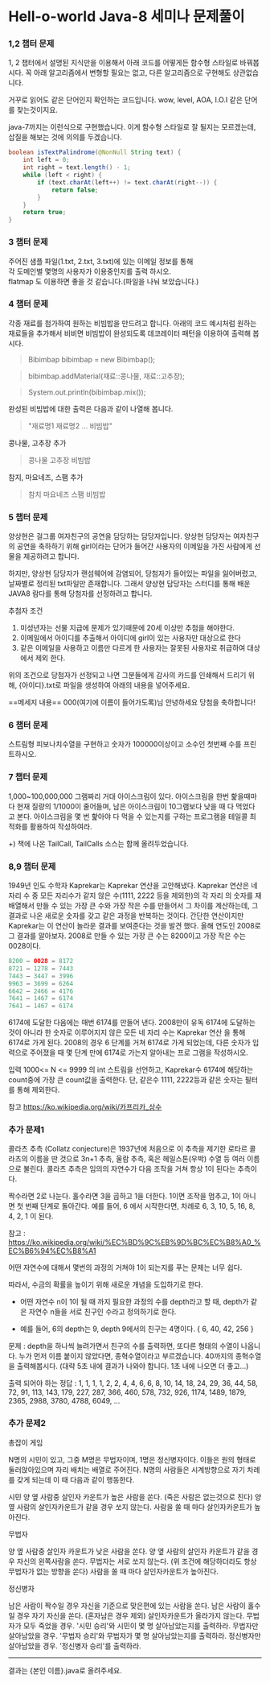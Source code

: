 # Hell-o-world Java-8 세미나 문제풀이

### 1,2 챕터 문제
1, 2 챕터에서 설명된 지식만을 이용해서 아래 코드를 어떻게든 함수형 스타일로 바꿔봅시다.
꼭 아래 알고리즘에서 변형할 필요는 없고, 다른 알고리즘으로 구현해도 상관없습니다.

거꾸로 읽어도 같은 단어인지 확인하는 코드입니다.
wow, level, AOA, I.O.I 같은 단어를 찾는것이지요.

java-7까지는 이런식으로 구현했습니다.
이게 함수형 스타일로 잘 될지는 모르겠는데, 삽질을 해보는 것에 의의를 두겠습니다.

```java
boolean isTextPalindrome(@NonNull String text) {
    int left = 0;
    int right = text.length() - 1;
    while (left < right) {
        if (text.charAt(left++) != text.charAt(right--)) {
            return false;
        }
    }
    return true;
}
```

### 3 챕터 문제
주어진 샘플 파일(1.txt, 2.txt, 3.txt)에 있는 이메일 정보를 통해  
각 도메인별 몇명의 사용자가 이용중인지를 출력 하시오.    
flatmap 도 이용하면 좋을 것 같습니다.(파일을 나눠 보았습니다.)  

### 4 챕터 문제
각종 재료를 첨가하여 원하는 비빔밥을 만드려고 합니다.
아래의 코드 예시처럼 원하는 재료들을 추가해서 비비면 
비빔밥이 완성되도록 데코레이터 패턴을 이용하여 출력해 봅시다.

> Bibimbap bibimbap = new Bibimbap();

> bibimbap.addMaterial(재료::콩나물, 재료::고추장);

> System.out.println(bibimbap.mix());

완성된 비빔밥에 대한 출력은 다음과 같이 나열해 봅니다.
> "재료명1 재료명2 ... 비빔밥"

콩나물, 고추장 추가
> 콩나물 고추장 비빔밥

참지, 마요네즈, 스팸 추가
> 참치 마요네즈 스팸 비빔밥


### 5 챕터 문제
양상현은 걸그룹 여자친구의 공연을 담당하는 담당자입니다.
양상현 담당자는 여자친구의 공연을 축하하기 위해 girl이라는 단어가 들어간 사용자의 이메일을 가진 사람에게
선물을 제공하려고 합니다.

하지만, 양상현 담당자가 랜섬웨어에 감염되어, 당첨자가 들어있는 파일을 잃어버렸고, 날짜별로 정리된 txt파일만 존재합니다.
그래서 양상현 담당자는 스터디를 통해 배운 JAVA8 람다를 통해 당첨자를 선정하려고 합니다.


추첨자 조건
1. 미성년자는 선물 지급에 문제가 있기때문에 20세 이상만 추첨을 해야한다.
2. 이메일에서 아이디를 추출해서 아이디에 girl이 있는 사용자만 대상으로 한다
3. 같은 이메일을 사용하고 이름만 다르게 한 사용자는 잘못된 사용자로 취급하여 대상에서 제외 한다.

위의 조건으로 당첨자가 선정되고 나면 
그분들에게 감사의 카드를 인쇄해서 드리기 위해, {아이디}.txt로 파일을 생성하여 
아래의 내용을 넣어주세요.


==메세지 내용==
000(여기에 이름이 들어가도록)님 안녕하세요
당첨을 축하합니다! 

### 6 챕터 문제
스트림형 피보나치수열을 구현하고 숫자가 100000이상이고 소수인 첫번째 수를 프린트하시오.

### 7 챕터 문제

1,000~100,000,000 그램짜리 거대 아이스크림이 있다. 아이스크림을 한번 핥을때마다 현재 질량의 1/1000이 줄어들며, 남은 아이스크림이 10그램보다 낮을 때 다 먹었다고 본다. 아이스크림을 몇 번 핥아야 다 먹을 수 있는지를 구하는 프로그램을 테일콜 최적화를 활용하여 작성하여라.

+) 책에 나온 TailCall, TailCalls 소스는 함께 올려두었습니다.

### 8,9 챕터 문제 
1949년 인도 수학자 Kaprekar는 Kaprekar 연산을 고안해냈다. Kaprekar 연산은 네 자리 수 중 모든 자리수가 같지 않은 수(1111, 2222 등을 제외한)의 각 자리 의 숫자를 재배열해서 만들 수 있는 가장 큰 수와 가장 작은 수를 만들어서 그 차이를 계산하는데, 그 결과로 나온 새로운 숫자를 갖고 같은 과정을 반복하는 것이다. 간단한 연산이지만 Kaprekar는 이 연산이 놀라운 결과를 보여준다는 것을 발견 했다. 올해 연도인 2008로 그 결과를 알아보자. 2008로 만들 수 있는 가장 큰 수는 8200이고 가장 작은 수는 0028이다.

```java
8200 – 0028 = 8172 
8721 – 1278 = 7443 
7443 – 3447 = 3996 
9963 – 3699 = 6264 
6642 – 2466 = 4176 
7641 – 1467 = 6174 
7641 – 1467 = 6174
```

6174에 도달한 다음에는 매번 6174를 만들어 낸다. 2008만이 유독 6174에 도달하는 것이 아니라 한 숫자로 이루어지지 않은 모든 네 자리 수는 Kaprekar 연산 을 통해 6174로 가게 된다. 2008의 경우 6 단계를 거쳐 6174로 가게 되었는데, 다른 숫자가 입력으로 주어졌을 때 몇 단계 만에 6174로 가는지 알아내는 프로 그램을 작성하시오.

입력 1000<= N <= 9999 의 int 스트림을 선언하고, Kaprekar수 6174에 해당하는 count중에 가장 큰 count값을 출력한다. 단, 같은수 1111, 2222등과 같은 숫자는 필터를 통해 제외한다.

참고 https://ko.wikipedia.org/wiki/카프리카_상수

### 추가 문제1
콜라츠 추측 (Collatz conjecture)은 1937년에 처음으로 이 추측을 제기한 로타르 콜라츠의 이름을 딴 것으로 3n+1 추측, 울람 추측, 혹은 헤일스톤(우박) 수열 등 여러 이름으로 불린다. 콜라츠 추측은 임의의 자연수가 다음 조작을 거쳐 항상 1이 된다는 추측이다.

짝수라면 2로 나눈다.
홀수라면 3을 곱하고 1을 더한다.
1이면 조작을 멈추고, 1이 아니면 첫 번째 단계로 돌아간다.
예를 들어, 6 에서 시작한다면, 차례로 6, 3, 10, 5, 16, 8, 4, 2, 1 이 된다.

참고 : https://ko.wikipedia.org/wiki/%EC%BD%9C%EB%9D%BC%EC%B8%A0_%EC%B6%94%EC%B8%A1

어떤 자연수에 대해서 몇번의 과정의 거쳐야 1이 되는지를 푸는 문제는 너무 쉽다.

따라서, 수금의 확률을 높이기 위해 새로운 개념을 도입하기로 한다.

* 어떤 자연수 n이 1이 될 때 까지 필요한 과정의 수를 depth라고 할 때, depth가 같은 자연수 n들을 서로 친구인 수라고 정의하기로 한다.

* 예를 들어, 6의 depth는 9, depth 9에서의 친구는 4명이다. { 6, 40, 42, 256 }

문제 : depth을 하나씩 늘려가면서 친구의 수를 출력하면, 또다른 형태의 수열이 나옵니다.
누가 먼저 이름 붙이지 않았다면, 종혁수열이라고 부르겠습니다. 
40까지의 종혁수열을 출력해봅시다. (대략 5초 내에 결과가 나와야 합니다. 1초 내에 나오면 더 좋고...)

출력 되어야 하는 정답 :  1, 1, 1, 1, 2, 2, 4, 4, 6, 6, 8, 10, 14, 18, 24, 29, 36, 44, 58, 72, 91, 113, 143, 179, 227, 287, 366, 460, 578, 732, 926, 1174, 1489, 1879, 2365, 2988, 3780, 4788, 6049, ...

### 추가 문제2
총잡이 게임

N명의 시민이 있고, 그중 M명은 무법자이며, 1명은 정신병자이다. 이들은 원의 형태로 둘러앉아있으며 자리 배치는 배열로 주어진다. N명의 사람들은 시계방향으로 자기 차례를 갖게 되는데 이 때 다음과 같이 행동한다.

시민
양 옆 사람중 살인자 카운트가 높은 사람을 쏜다. (죽은 사람은 없는것으로 친다)
양 옆 사람의 살인자카운트가 같을 경우 쏘지 않는다.
사람을 쏠 때 마다 살인자카운트가 높아진다.

무법자

양 옆 사람중 살인자 카운트가 낮은 사람을 쏜다.
양 옆 사람의 살인자 카운트가 같을 경우 자신의 왼쪽사람을 쏜다.
무법자는 서로 쏘지 않는다. (위 조건에 해당하더라도 항상 무법자가 없는 방향을 쏜다)
사람을 쏠 때 마다 살인자카운트가 높아진다.

정신병자

남은 사람이 짝수일 경우 자신을 기준으로 맞은편에 있는 사람을 쏜다.
남은 사람이 홀수일 경우 자기 자신을 쏜다. (혼자남은 경우 제외)
살인자카운트가 올라가지 않는다.
무법자가 모두 죽었을 경우. '시민 승리'와 시민이 몇 명 살아남았는지를 출력하라. 무법자만 살아남았을 경우. '무법자 승리'와 무법자가 몇 명 살아남았는지를 출력하라. 정신병자만 살아남았을 경우. '정신병자 승리'를 출력하라.

---
결과는 {본인 이름}.java로 올려주세요.
